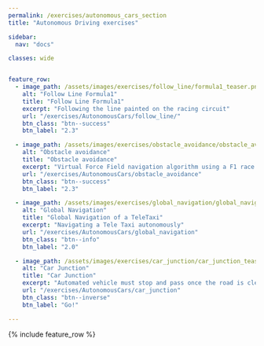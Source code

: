 ```yaml
---
permalink: /exercises/autonomous_cars_section
title: "Autonomous Driving exercises"

sidebar:
  nav: "docs"

classes: wide


feature_row:
  - image_path: /assets/images/exercises/follow_line/formula1_teaser.png
    alt: "Follow Line Formula1"
    title: "Follow Line Formula1"
    excerpt: "Following the line painted on the racing circuit"
    url: "/exercises/AutonomousCars/follow_line/"
    btn_class: "btn--success"
    btn_label: "2.3"

  - image_path: /assets/images/exercises/obstacle_avoidance/obstacle_avoidance_teaser.png
    alt: "Obstacle avoidance"
    title: "Obstacle avoidance"
    excerpt: "Virtual Force Field navigation algorithm using a F1 race car"
    url: "/exercises/AutonomousCars/obstacle_avoidance"
    btn_class: "btn--success"
    btn_label: "2.3"

  - image_path: /assets/images/exercises/global_navigation/global_navigation_teaser.png
    alt: "Global Navigation"
    title: "Global Navigation of a TeleTaxi"
    excerpt: "Navigating a Tele Taxi autonomously"
    url: "/exercises/AutonomousCars/global_navigation"
    btn_class: "btn--info"
    btn_label: "2.0"

  - image_path: /assets/images/exercises/car_junction/car_junction_teaser.png
    alt: "Car Junction"
    title: "Car Junction"
    excerpt: "Automated vehicle must stop and pass once the road is clear"
    url: "/exercises/AutonomousCars/car_junction"
    btn_class: "btn--inverse"
    btn_label: "Go!"

---
```





{% include feature_row %}
